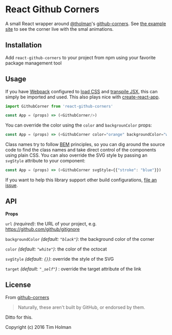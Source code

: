 # React Github Corners
A small React wrapper around [@tholman](https://github.com/tholman)'s [github-corners](https://github.com/tholman/github-corners). See [the example site](http://tholman.com/github-corners/) to see the corner live with the smal animations.

## Installation
Add `react-github-corners` to your project from npm using your favorite package management tool

## Usage
If you have [Webpack](https://webpack.js.org/) configured to [load CSS](https://webpack.github.io/docs/stylesheets.html) and [transpile JSX](https://github.com/babel/babel-loader), this can simply be imported and used. This also plays nice with [create-react-app](https://github.com/facebookincubator/create-react-app).

```js
import GithubCorner from 'react-github-corners'

const App = (props) => (<GithubCorner/>)
```

You can override the color using the `color` and `backgrounColor` props:

```js
const App = (props) => (<GithubCorner color="orange" backgroundColor="white"/>)
```

Class names try to follow [BEM](http://getbem.com/introduction/) principles, so you can dig around the source code to find the class names and take direct control of the components using plain CSS. You can also override the SVG style by passing an `svgStyle` attribute to your component:

```js
const App = (props) => (<GithubCorner svgStyle={{"stroke": "blue"}})
```

If you want to help this library support other build configurations, [file an issue](issues).

## API
**Props**

`url` _(required)_: the URL of your project, e.g. https://github.com/github/gitignore

`backgroundColor` _(default: `"black"`)_: the background color of the corner

`color` _(default: `"white"`)_: the color of the octocat

`svgStyle` _(default: `{}`)_: override the style of the SVG

`target` *(default: `"_self"`)* : override the target attribute of the link

## License
From [github-corners](https://github.com/tholman/github-corners)
> Naturally, these aren't built by GitHub, or endorsed by them.

Ditto for this.

Copyright (c) 2016 Tim Holman
